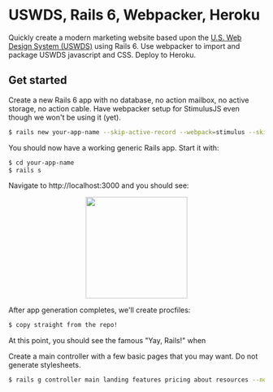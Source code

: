 # USWDS, Rails 6, Webpacker, Heroku

Quickly create a modern marketing website based upon the [U.S. Web Design System (USWDS)](https://designsystem.digital.gov/) using
Rails 6. Use webpacker to import and package USWDS javascript and CSS.  Deploy to Heroku.

## Get started

Create a new Rails 6 app with no database, no action mailbox, no active storage, no action cable. Have webpacker setup for StimulusJS even though we won't be using it (yet).
```bash
$ rails new your-app-name --skip-active-record --webpack=stimulus --skip-action-mailbox --skip-active-storage --skip-action-cable
```
You should now have a working generic Rails app.  Start it with:
```bash
$ cd your-app-name
$ rails s
```
Navigate to http://localhost:3000 and you should see:

<p align="center">
  <img width="200" height="200" src="https://vaxcalc.s3.amazonaws.com/images/tubes.png">
</p>

After app generation completes, we'll create procfiles:
```bash
$ copy straight from the repo!
```


At this point, you should see the famous "Yay, Rails!" when 

Create a main controller with a few basic pages that you may want. Do not generate stylesheets.
```bash
$ rails g controller main landing features pricing about resources --no-stylesheets
```

